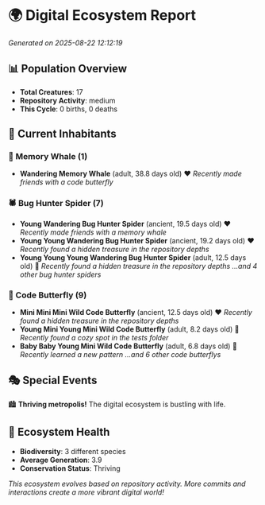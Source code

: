 # 🌍 Digital Ecosystem Report
*Generated on 2025-08-22 12:12:19*

## 📊 Population Overview
- **Total Creatures**: 17
- **Repository Activity**: medium
- **This Cycle**: 0 births, 0 deaths

## 👥 Current Inhabitants

### 🐋 Memory Whale (1)
- **Wandering Memory Whale** (adult, 38.8 days old) ❤️
  *Recently made friends with a code butterfly*

### 🕷️ Bug Hunter Spider (7)
- **Young Wandering Bug Hunter Spider** (ancient, 19.5 days old) ❤️
  *Recently made friends with a memory whale*
- **Young Young Wandering Bug Hunter Spider** (ancient, 19.2 days old) ❤️
  *Recently found a hidden treasure in the repository depths*
- **Young Young Young Wandering Bug Hunter Spider** (adult, 12.5 days old) 💛
  *Recently found a hidden treasure in the repository depths*
  *...and 4 other bug hunter spiders*

### 🦋 Code Butterfly (9)
- **Mini Mini Mini Wild Code Butterfly** (ancient, 12.5 days old) ❤️
  *Recently found a hidden treasure in the repository depths*
- **Young Mini Young Mini Wild Code Butterfly** (adult, 8.2 days old) 💛
  *Recently found a cozy spot in the tests folder*
- **Baby Baby Young Mini Wild Code Butterfly** (adult, 6.8 days old) 💛
  *Recently learned a new pattern*
  *...and 6 other code butterflys*

## 🎭 Special Events

🏙️ **Thriving metropolis!** The digital ecosystem is bustling with life.

## 🔬 Ecosystem Health
- **Biodiversity**: 3 different species
- **Average Generation**: 3.9
- **Conservation Status**: Thriving

*This ecosystem evolves based on repository activity. More commits and interactions create a more vibrant digital world!*